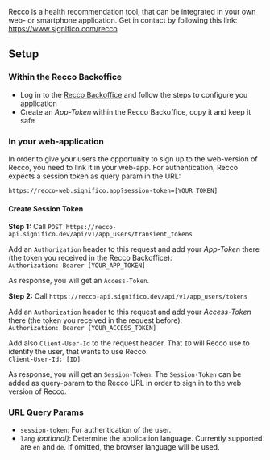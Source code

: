 Recco is a health recommendation tool, that can be integrated in your own web- or smartphone application.
Get in contact by following this link: https://www.significo.com/recco

## Setup

### Within the Recco Backoffice
* Log in to the [Recco Backoffice](https://recco-admin.significo.dev/) and follow the steps to configure you application
* Create an _App-Token_ within the Recco Backoffice, copy it and keep it safe

### In your web-application

In order to give your users the opportunity to sign up to the web-version of Recco,
you need to link it in your web-app.
For authentication, Recco expects a session token as query param in the URL:

`https://recco-web.significo.app?session-token=[YOUR_TOKEN]`

#### Create Session Token

**Step 1:** Call `POST https://recco-api.significo.dev/api/v1/app_users/transient_tokens`

Add an `Authorization` header to this request and add your _App-Token_ there (the token you received in the Recco Backoffice):  
`Authorization: Bearer [YOUR_APP_TOKEN]`

As response, you will get an `Access-Token`.

**Step 2:** Call `https://recco-api.significo.dev/api/v1/app_users/tokens`

Add an `Authorization` header to this request and add your _Access-Token_ there (the token you received in the request before):  
`Authorization: Bearer [YOUR_ACCESS_TOKEN]`

Add also `Client-User-Id` to the request header. That `ID` will Recco use to identify the user, that wants to use Recco.    
`Client-User-Id: [ID]`

As response, you will get an `Session-Token`. The `Session-Token` can be added as query-param to the Recco URL in order to sign in to the web version of Recco.


### URL Query Params
* `session-token`: For authentication of the user.
* `lang` _(optional)_: Determine the application language. Currently supported are `en` and `de`. If omitted, the browser language will be used. 

